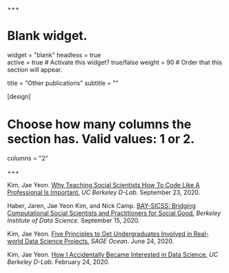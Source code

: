 +++
# Blank widget.
widget = "blank"
headless = true  
active = true  # Activate this widget? true/false
weight = 90  # Order that this section will appear.

title = "Other publications"
subtitle = ""

[design]
  # Choose how many columns the section has. Valid values: 1 or 2.
  columns = "2"

+++

Kim, Jae Yeon. [Why Teaching Social Scientists How To Code Like A Professional Is Important.](https://dlab.berkeley.edu/blog/why-teaching-social-scientists-how-code-professional-important) *UC Berkeley D-Lab*. September 23, 2020.

Haber, Jaren, Jae Yeon Kim, and Nick Camp. [BAY-SICSS: Bridging Computational Social Scientists and Practitioners for Social Good.](https://bids.berkeley.edu/news/bay-sicss-bridging-computational-social-scientists-and-practitioners-social-good) *Berkeley Institute of Data Science*. September 15, 2020.

Kim, Jae Yeon. [Five Principles to Get Undergraduates Involved in Real-world Data Science Projects.](https://ocean.sagepub.com/blog/skills/5-principles-to-get-undergraduates-involved-in-real-world-data-science-projects) *SAGE Ocean*. June 24, 2020.

Kim, Jae Yeon. [How I Accidentally Became Interested in Data Science.](https://dlab.berkeley.edu/blog/how-i-accidentally-became-interested-data-science) *UC Berkeley D-Lab*. February 24, 2020.
